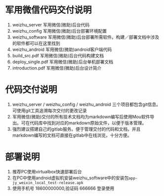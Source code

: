 # 军用微信代码交付说明

1. weizhu_server 军用微信(微助)后台代码
2. weizhu_config 军用微信(微助)后台部署环境配置
3. weizhu_software 军用微信(微助)后台部署所需软件。构建／部署文档中涉及的软件都可以在这里找到
4. weizhu_android 军用微信(微助)android客户端代码
5. build_src.pdf 军用微信(微助)后台代码构建文档
6. deploy_single.pdf 军用微信(微助)后台单机部署文档
7. introduction.pdf 军用微信(微助)后台设计简介

# 代码交付说明

1. weizhu_server / weizhu_config / weizhu_android 三个项目都包含git信息。可使用git工具追溯每次交付的更改记录
2. 军用微信(微助)交付的所有技术文档均为markdown编写后使用Mou软件导出。可在代码库中找到对应的markdown原始文件，以便于版本管理。
3. 强烈建议搭建自己的gitlab服务。便于管理交付的代码和文档，并且markdown编写的文档可直接在gitlab中在线浏览，十分方便。

# 部署说明

1. 推荐PC使用virtualbox快速部署后台
2. 在PC中使用android虚拟机安装weizhu_software中的安装包`app-jy_weixin_local_test-release.apk`
3. 使用手机号 18600000000,验证码 666666 登录使用